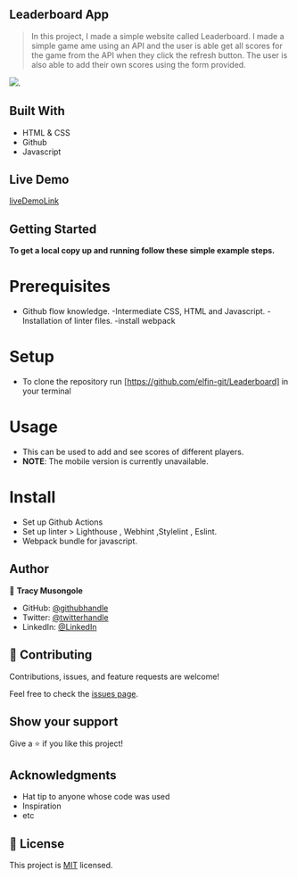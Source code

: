 ## Leaderboard App

> In this project, I made a simple website called Leaderboard. I made a simple game ame using an API and the user is able get all scores for the game from the API when they click the refresh button. The user is also able to add their own scores using the form provided.

![](https://img.shields.io/badge/Microverse-blueviolet).


## Built With

- HTML & CSS
- Github
- Javascript

## Live Demo 

[liveDemoLink](https://elfin-git.github.io/Leaderboard/dist)

## Getting Started

**To get a local copy up and running follow these simple example steps.**

# Prerequisites

- Github flow knowledge. -Intermediate CSS, HTML and Javascript. -Installation of linter files. -install webpack

# Setup 
- To clone the repository run [https://github.com/elfin-git/Leaderboard] in your terminal

# Usage
- This can be used to add and see scores of different players.
- **NOTE**: The mobile version is currently unavailable.

# Install
- Set up Github Actions
- Set up linter > Lighthouse , Webhint ,Stylelint , Eslint.
- Webpack bundle for javascript.

## Author

👤 **Tracy Musongole**

- GitHub: [@githubhandle](https://github.com/elfin-git)
- Twitter: [@twitterhandle](https://twitter.com/tracy_muso)
- LinkedIn: [@LinkedIn](https://linkedin.com/in/tracy-musongole)


## 🤝 Contributing

Contributions, issues, and feature requests are welcome!


Feel free to check the [issues page](github.com/elfin-git/Leaderboard/issues/).

## Show your support

Give a ⭐️ if you like this project!

## Acknowledgments

- Hat tip to anyone whose code was used
- Inspiration
- etc

## 📝 License

This project is [MIT](https://github.com/elfin-git/Leaderboard/blob/styles/MIT) licensed.

